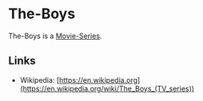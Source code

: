 # The-Boys

The-Boys is a [Movie-Series](200300003.md).

## Links

- Wikipedia: [https://en.wikipedia.org](https://en.wikipedia.org/wiki/The_Boys_(TV_series))
